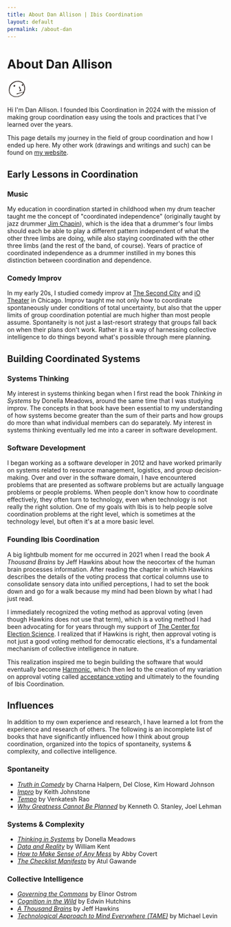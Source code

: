 ```yaml
---
title: About Dan Allison | Ibis Coordination
layout: default
permalink: /about-dan
---
```


# About Dan Allison

<img src="danallison-profile-pic-face-icon-logo.png" height="45px">

Hi I'm Dan Allison. I founded Ibis Coordination in 2024 with the mission of making group coordination easy using the tools and practices that I've learned over the years.

This page details my journey in the field of group coordination and how I ended up here. My other work (drawings and writings and such) can be found on [my website](https://danallison.info).

## Early Lessons in Coordination

### Music

My education in coordination started in childhood when my drum teacher taught me the concept of "coordinated independence" (originally taught by jazz drummer [Jim Chapin](https://en.wikipedia.org/wiki/Jim_Chapin)), which is the idea that a drummer's four limbs should each be able to play a different pattern independent of what the other three limbs are doing, while also staying coordinated with the other three limbs (and the rest of the band, of course). Years of practice of coordinated independence as a drummer instilled in my bones this distinction between coordination and dependence.

### Comedy Improv

In my early 20s, I studied comedy improv at [The Second City](https://en.wikipedia.org/wiki/The_Second_City) and [iO Theater](https://en.wikipedia.org/wiki/IO_Theater) in Chicago. Improv taught me not only how to coordinate spontaneously under conditions of total uncertainty, but also that the upper limits of group coordination potential are much higher than most people assume. Spontaneity is not just a last-resort strategy that groups fall back on when their plans don't work. Rather it is a way of harnessing collective intelligence to do things beyond what's possible through mere planning.

## Building Coordinated Systems

### Systems Thinking

My interest in systems thinking began when I first read the book _Thinking in Systems_ by Donella Meadows, around the same time that I was studying improv. The concepts in that book have been essential to my understanding of how systems become greater than the sum of their parts and how groups do more than what individual members can do separately. My interest in systems thinking eventually led me into a career in software development.

### Software Development

I began working as a software developer in 2012 and have worked primarily on systems related to resource management, logistics, and group decision-making. Over and over in the software domain, I have encountered problems that are presented as software problems but are actually language problems or people problems. When people don't know how to coordinate effectively, they often turn to technology, even when technology is not really the right solution. One of my goals with Ibis is to help people solve coordination problems at the right level, which is sometimes at the technology level, but often it's at a more basic level.

### Founding Ibis Coordination

A big lightbulb moment for me occurred in 2021 when I read the book _A Thousand Brains_ by Jeff Hawkins about how the neocortex of the human brain processes information. After reading the chapter in which Hawkins describes the details of the voting process that cortical columns use to consolidate sensory data into unified perceptions, I had to set the book down and go for a walk because my mind had been blown by what I had just read.

I immediately recognized the voting method as approval voting (even though Hawkins does not use that term), which is a voting method I had been advocating for for years through my support of [The Center for Election Science](https://electionscience.org/). I realized that if Hawkins is right, then approval voting is not just a good voting method for democratic elections, it's a fundamental mechanism of collective intelligence in nature.

This realization inspired me to begin building the software that would eventually become [Harmonic](https://about.harmonic.social), which then led to the creation of my variation on approval voting called [acceptance voting](https://danallison.info/writings/acceptance-voting) and ultimately to the founding of Ibis Coordination.

## Influences

In addition to my own experience and research, I have learned a lot from the experience and research of others. The following is an incomplete list of books that have significantly influenced how I think about group coordination, organized into the topics of spontaneity, systems & complexity, and collective intelligence.

### Spontaneity

* [_Truth in Comedy_](https://www.amazon.com/Truth-Comedy-Improvisation-Charna-Halpern/dp/1566080037) by Charna Halpern, Del Close, Kim Howard Johnson
* [_Impro_](https://www.amazon.com/Impro-Improvisation-Theatre-Keith-Johnstone/dp/0878301178) by Keith Johnstone
* [_Tempo_](https://www.ribbonfarm.com/tempo/) by Venkatesh Rao
* [_Why Greatness Cannot Be Planned_](https://www.amazon.com/Why-Greatness-Cannot-Planned-Objective/dp/3319155237) by Kenneth O. Stanley, Joel Lehman

### Systems & Complexity

* [_Thinking in Systems_](https://en.wikipedia.org/wiki/Thinking_In_Systems%3A_A_Primer) by Donella Meadows
* [_Data and Reality_](https://www.amazon.com/Data-Reality-Perspective-Perceiving-Information/dp/1935504215) by William Kent
* [_How to Make Sense of Any Mess_](https://www.howtomakesenseofanymess.com/) by Abby Covert
* [_The Checklist Manifesto_](https://atulgawande.com/book/the-checklist-manifesto/) by Atul Gawande

### Collective Intelligence

* [_Governing the Commons_](https://archive.org/details/governingthecommons/mode/2up) by Elinor Ostrom
* [_Cognition in the Wild_](https://www.amazon.com/Cognition-Wild-Bradford-Edwin-Hutchins/dp/0262581469) by Edwin Hutchins
* [_A Thousand Brains_](https://www.numenta.com/resources/books/a-thousand-brains-by-jeff-hawkins/) by Jeff Hawkins
* [_Technological Approach to Mind Everywhere (TAME)_](https://arxiv.org/abs/2201.10346) by Michael Levin